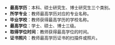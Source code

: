 - **最高学历**：本科、硕士研究生、博士研究生三个类别。
- **所学专业**：教师最高学历对应的专业名称。
- **毕业学校**：教师获得最高学历的学校名称。
- **最高学位**：学士、硕士、博士三级。
- **取得学位时间**：教师获得最高学位的时间。
- **证书照片**：教师最高学历证书的扫描件或照片。